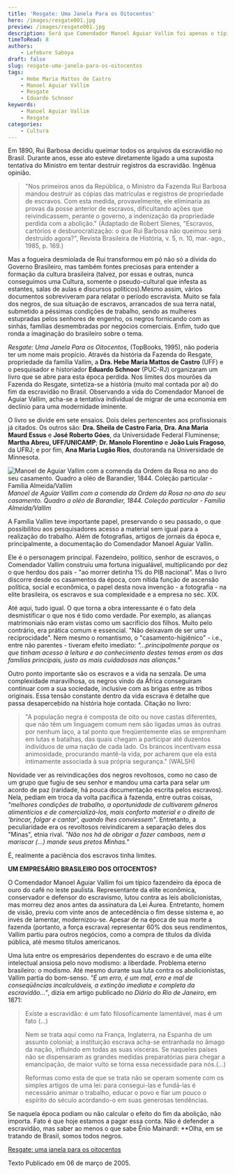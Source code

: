 ```yaml
---
title: 'Resgate: Uma Janela Para os Oitocentos'
hero: /images/resgate001.jpg
preview: /images/resgate001.jpg
description: Será que Comendador Manoel Aguiar Vallim foi apenas o típico fazendeiro da época de ouro do café?
timeToRead: 8
authors:
    - Lefebvre Saboya
draft: false
slug: resgate-uma-janela-para-os-oitocentos
tags:
    - Hebe Maria Mattos de Castro
    - Manoel Aguiar Vallim
    - Resgate
    - Eduardo Schnoor
keywords:
    - Manoel Aguiar Vallim
    - Resgate
categories:
    - Cultura
---
```


Em 1890, Rui Barbosa decidiu queimar todos os arquivos da escravidão no Brasil. Durante anos, esse ato esteve diretamente ligado a uma suposta tentativa do Ministro em tentar destruir registros da escravidão. Ingênua opinião.

> "Nos primeiros anos da República, o Ministro da Fazenda Rui Barbosa mandou destruir as cópias das matrículas e registros de propriedade de escravos. Com esta medida, provavelmente, ele eliminaria as provas da posse anterior de escravos, dificultando ações que reivindicassem, perante o governo, a indenização da propriedade perdida com a abolição." (Adaptado de Robert Slenes, "Escravos, cartórios e desburocratização: o que Rui Barbosa não queimou será destruído agora?", Revista Brasileira de História, v. 5, n. 10, mar.-ago., 1985, p. 169.)

Mas a fogueira desmiolada de Rui transformou em pó não só a dívida do Governo Brasileiro, mas também fontes preciosas para entender a formação da cultura brasileira (talvez, por essas e outras, nunca conseguimos uma Cultura, somente o pseudo-cultural que infesta as estantes, salas de aulas e discursos políticos).Mesmo assim, vários documentos sobreviveram para relatar o período escravista. Muito se fala dos negros, de sua situação de escravos, arrancados de sua terra natal, submetido a péssimas condições de trabalho, sendo as mulheres estupradas pelos senhores de engenho, os negros fornicando com as sinhás, famílias desmembradas por negócios comerciais. Enfim, tudo que ronda a imaginação do brasileiro sobre o tema.

*Resgate: Uma Janela Para os Oitocentos*, (TopBooks, 1995), não poderia ter um nome mais propício. Através da história da Fazenda do Resgate, propriedade da família Vallim, a **Dra. Hebe Maria Mattos de Castro** (UFF) e o pesquisador e historiador **Eduardo Schnoor** (PUC-RJ) organizaram um livro que se abre para esta época perdida. Nos limites dos mourões da Fazenda do Resgate, sintetiza-se a história (muito mal contada por aí) do fim da escravidão no Brasil. Observando a vida do Comendador Manoel de Aguiar Vallim, acha-se a tentativa individual de migrar de uma economia em declínio para uma modernidade iminente.

O livro se divide em sete ensaios. Dois deles pertencentes aos profissionais já citados. Os outros são: **Dra. Sheila de Castro Faria**, **Dra. Ana Maria Maurd Essus** e **José Roberto Góes**, da Universidade Federal Fluminense; **Martha Abreu, UFF/UNICAMP**; **Dr. Manolo Florentino** e **João Luís Fragoso**, da UFRJ; e por fim, **Ana Maria Lugão Rios**, doutoranda na Universidade de Minnesota.

![Manoel de Aguiar Vallim com a comenda da Ordem da Rosa no ano do seu casamento. Quadro a oléo de Barandier, 1844. Coleção particular - Família Almeida/Vallim](/images/resgate013.webp "Manoel de Aguiar Vallim")
*Manoel de Aguiar Vallim com a comenda da Ordem da Rosa no ano do seu casamento. Quadro a oléo de Barandier, 1844. Coleção particular - Família Almeida/Vallim*


A Família Vallim teve importante papel, preservando o seu passado, o que possibilitou aos pesquisadores acesso a material sem igual para a realização do trabalho. Além de fotografias, artigos de jornais da época e, principalmente, a documentação do Comendador Manoel Aguiar Vallin.

Ele é o personagem principal. Fazendeiro, político, senhor de escravos, o Comendador Vallim construiu uma fortuna inigualável, multiplicando por dez o que herdou dos pais - "ao morrer detinha 1% do PIB nacional". Mas o livro discorre desde os casamentos da época, com nítida função de ascensão política, social e econômica, o papel desta nova invenção - a fotografia - na elite brasileira, os escravos e sua complexidade e a empresa no séc. XIX.

Até aqui, tudo igual. O que torna a obra interessante é o fato dela desmistificar o que nos é tido como verdade. Por exemplo, as alianças matrimoniais não eram vistas como um sacrifício dos filhos. Muito pelo contrário, era prática comum e essencial. "Não deixavam de ser uma reciprocidade". Nem mesmo o romantismo, o "casamento-higiênico" - i.e., entre não parentes - tiveram efeito imediato: *"...principalmente porque os que tinham acesso à leitura e ao conhecimento destes temas eram os das famílias principais, justo as mais cuidadosas nas alianças."*

Outro ponto importante são os escravos e a vida na senzala. De uma complexidade maravilhosa, os negros vindo da África conseguiram continuar com a sua sociedade, inclusive com as brigas entre as tribos originais. Essa tensão constante dentro da vida escrava é detalhe que passa desapercebido na história hoje contada. Citação no livro:

> "A população negra é composta de oito ou nove castas diferentes, que não têm um linguagem comum nem são ligadas umas às outras por nenhum laço, a tal ponto que freqüentemente elas se emprenham em lutas e batalhas, das quais chegam a participar até duzentos indivíduos de uma nação de cada lado. Os brancos incentivam essa animosidade, procurando mantê-la vida, por acharem que ela está intimamente associada à sua própria segurança." (WALSH)

Novidade ver as reivindicações dos negros revoltosos, como no caso de um grupo que fugiu de seu senhor e mandou uma carta para selar um acordo de paz (raridade, há pouca documentação escrita pelos escravos). Nela, pediam em troca da volta pacífica à fazenda, entre outras coisas, *"melhores condições de trabalho, a oportunidade de cultivarem gêneros alimentícios e de comercializá-los, mais conforto material e o direito de 'brincar, folgar e cantar', quando lhes conviessem"*. Entretanto, a peculiaridade era os revoltosos reivindicarem a separação deles dos "Minas", etnia rival. *"Não nos há de obrigar a fazer camboas, nem a mariscar (...) mande seus pretos Minhas."*

É, realmente a paciência dos escravos tinha limites.

**UM EMPRESÁRIO BRASILEIRO DOS OITOCENTOS?**

O Comendador Manoel Aguiar Vallim foi um típico fazendeiro da época de ouro do café no leste paulista. Representante da elite econômica, conservador e defensor do escravismo, lutou contra as leis abolicionistas, mas morreu dez anos antes da assinatura da Lei Áurea. Entretanto, homem de visão, previu com vinte anos de antecedência o fim desse sistema e, ao invés de lamentar, modernizou-se. Apesar de na época de sua morte a fazenda (portanto, a força escrava) representar 60% dos seus rendimentos, Vallim partiu para outros negócios, como a compra de títulos da dívida pública, até mesmo títulos americanos.

Uma luta entre os empresários dependentes do escravo e de uma elite intelectual ansiosa pelo novo modismo: a liberdade. Problema eterno brasileiro: o modismo. Até mesmo durante sua luta contra os abolicionistas, Vallim partia do bom-senso. *"É um erro, é um mal, erro e mal de conseqüências incalculáveis, a extinção imediata e completa da escravidão..."*, dizia em artigo publicado no *Diário do Rio de Janeiro*, em 1871:

> Existe a escravidão: é um fato filosoficamente lamentável, mas é um fato (...)
>
> Nem se trata aqui como na França, Inglaterra, na Espanha de um assunto colonial; a instituição escrava acha-se entranhada no âmago da nação, influindo em todas as suas vísceras. Se naqueles países não se dispensaram as grandes medidas preparatórias para chegar a emancipação, de maior vulto se torna essa necessidade para nós.(...)
>
> Reformas como esta de que se trata não se operam somente com os simples artigos de uma lei: para consegui-las e fundá-las é necessário animar o trabalho, educar o povo e fiar um pouco o espírito do século acordando-o em suas generosas tendências.

Se naquela época podiam ou não calcular o efeito do fim da abolição, não importa. Fato é que hoje estamos a pagar essa conta. Não é defender a escravidão, mas saber ao menos o que sabe Ênio Mainardi: **Olha, em se tratando de Brasil, somos todos negros.

[Resgate: uma janela para os oitocentos](http://www.labhoi.uff.br/node/457)

Texto Publicado em 06 de março de 2005.